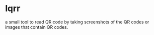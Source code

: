 # lqrr
a small tool to read QR code by taking screenshots of the QR codes or images that contain QR codes.
